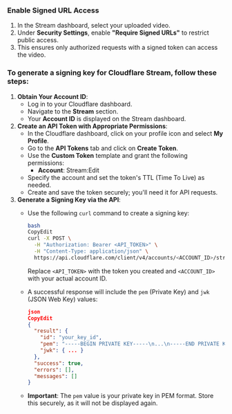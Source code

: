 ### **Enable Signed URL Access**

1. In the Stream dashboard, select your uploaded video.
2. Under **Security Settings**, enable **"Require Signed URLs"** to restrict public access.
3. This ensures only authorized requests with a signed token can access the video.


### To generate a **signing key** for Cloudflare Stream, follow these steps:

1. **Obtain Your Account ID**:
    - Log in to your Cloudflare dashboard.
    - Navigate to the **Stream** section.
    - Your **Account ID** is displayed on the Stream dashboard.
2. **Create an API Token with Appropriate Permissions**:
    - In the Cloudflare dashboard, click on your profile icon and select **My Profile**.
    - Go to the **API Tokens** tab and click on **Create Token**.
    - Use the **Custom Token** template and grant the following permissions:
        - **Account**: Stream:Edit
    - Specify the account and set the token's TTL (Time To Live) as needed.
    - Create and save the token securely; you'll need it for API requests.
3. **Generate a Signing Key via the API**:
    - Use the following `curl` command to create a signing key:
        
        ```bash
        bash
        CopyEdit
        curl -X POST \
          -H "Authorization: Bearer <API_TOKEN>" \
          -H "Content-Type: application/json" \
          https://api.cloudflare.com/client/v4/accounts/<ACCOUNT_ID>/stream/keys
        
        ```
        
        Replace `<API_TOKEN>` with the token you created and `<ACCOUNT_ID>` with your actual account ID.
        
    - A successful response will include the `pem` (Private Key) and `jwk` (JSON Web Key) values:
        
        ```json
        json
        CopyEdit
        {
          "result": {
            "id": "your_key_id",
            "pem": "-----BEGIN PRIVATE KEY-----\n...\n-----END PRIVATE KEY-----",
            "jwk": { ... }
          },
          "success": true,
          "errors": [],
          "messages": []
        }
        
        ```
        
    - **Important**: The `pem` value is your private key in PEM format. Store this securely, as it will not be displayed again.